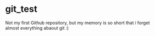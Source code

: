 # git_test
Not my first Github repository, but my memory is so short that i forget almost everything abaout git :)
